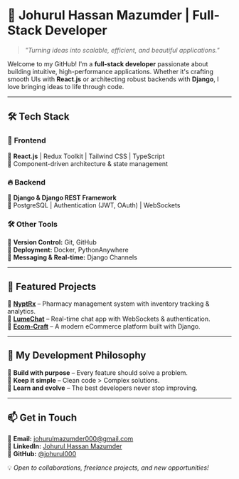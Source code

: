 # 🚀 Johurul Hassan Mazumder | Full-Stack Developer  

> *"Turning ideas into scalable, efficient, and beautiful applications."*  

Welcome to my GitHub! I'm a **full-stack developer** passionate about building intuitive, high-performance applications. Whether it's crafting smooth UIs with **React.js** or architecting robust backends with **Django**, I love bringing ideas to life through code.  

---

## 🛠 Tech Stack  

### 🚀 **Frontend**  
🔹 **React.js** | Redux Toolkit | Tailwind CSS | TypeScript  
🔹 Component-driven architecture & state management  

### 🔥 **Backend**  
🔹 **Django & Django REST Framework**  
🔹 PostgreSQL | Authentication (JWT, OAuth) | WebSockets  

### 🛠 **Other Tools**  
🔹 **Version Control:** Git, GitHub  
🔹 **Deployment:** Docker, PythonAnywhere  
🔹 **Messaging & Real-time:** Django Channels  

---

## 🌟 Featured Projects  

💊 **[NyptRx](https://github.com/your-nyptRx-repo)** – Pharmacy management system with inventory tracking & analytics.  
💬 **[LumeChat](https://github.com/your-lumechat-repo)** – Real-time chat app with WebSockets & authentication.  
🛒 **[Ecom-Craft](https://github.com/your-ecom-craft-repo)** – A modern eCommerce platform built with Django.  

---

## 🎯 My Development Philosophy  

🔹 **Build with purpose** – Every feature should solve a problem.  
🔹 **Keep it simple** – Clean code > Complex solutions.  
🔹 **Learn and evolve** – The best developers never stop improving.  

---

## 📫 Get in Touch  

💌 **Email:** johurulmazumder000@gmail.com  
💼 **LinkedIn:** [Johurul Hassan Mazumder](https://www.linkedin.com/in/johurul-hassan-mazumder-936620234/)  
🚀 **GitHub:** [@johurul000](https://github.com/johurul000)  

💡 *Open to collaborations, freelance projects, and new opportunities!*  


<!---
johurul000/johurul000 is a ✨ special ✨ repository because its `README.md` (this file) appears on your GitHub profile.
You can click the Preview link to take a look at your changes.
--->

